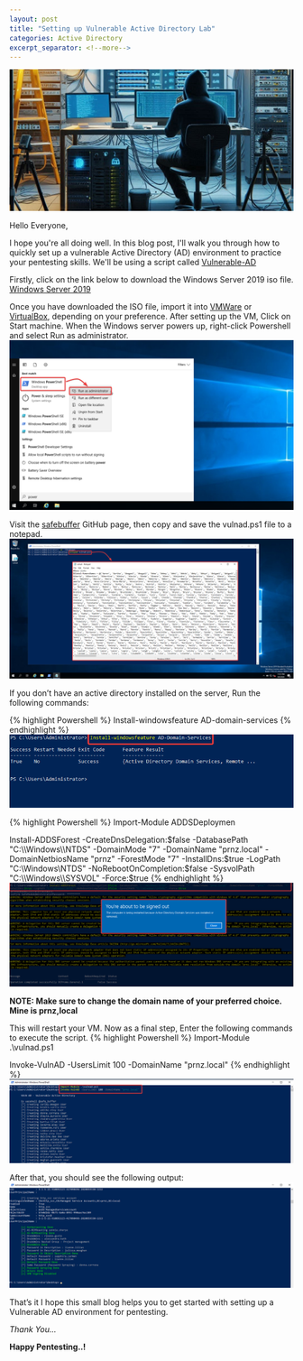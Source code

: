 ```yaml
---
layout: post
title: "Setting up Vulnerable Active Directory Lab"
categories: Active Directory
excerpt_separator: <!--more-->
---
```


![cover pic](/images/blog10/coverpic.jpg)

Hello Everyone,

I hope you're all doing well. In this blog post, I'll walk you through how to quickly set up a vulnerable Active Directory (AD) environment to practice your pentesting skills. We'll be using a script called [Vulnerable-AD](https://github.com/safebuffer/vulnerable-AD)
<!--more-->

Firstly, click on the link below to download the Windows Server 2019 iso file.<br>
[Windows Server 2019](https://www.microsoft.com/en-in/evalcenter/download-windows-server-2019)

Once you have downloaded the ISO file, import it into [VMWare](https://www.vmware.com/info/workstation-player/evaluation) or [VirtualBox](https://www.virtualbox.org/wiki/Downloads), depending on your preference. After setting up the VM, Click on Start machine.
When the Windows server powers up, right-click Powershell and select Run as administrator. <br>
![Screenshot](/images/blog10/1.png)

Visit the [safebuffer](https://github.com/safebuffer/vulnerable-AD) GitHub page, then copy and save the vulnad.ps1 file to a notepad.<br>
![Screenshot](/images/blog10/2.png)

If you don’t have an active directory installed on the server, Run the following commands:

{% highlight Powershell %}
Install-windowsfeature AD-domain-services
{% endhighlight %}
![Screenshot](/images/blog10/3.png)

{% highlight Powershell %}
Import-Module ADDSDeploymen

Install-ADDSForest -CreateDnsDelegation:$false -DatabasePath "C:\\Windows\\NTDS" -DomainMode "7" -DomainName "prnz.local" -DomainNetbiosName "prnz" -ForestMode "7" -InstallDns:$true -LogPath "C:\\Windows\\NTDS" -NoRebootOnCompletion:$false -SysvolPath "C:\\Windows\\SYSVOL" -Force:$true
{% endhighlight %}
![Screenshot](/images/blog10/4.png)

**NOTE: Make sure to change the domain name of your preferred choice. Mine is prnz,local**

This will restart your VM. Now as a final step, Enter the following commands to execute the script.
{% highlight Powershell %}
Import-Module .\vulnad.ps1

Invoke-VulnAD -UsersLimit 100 -DomainName "prnz.local"
{% endhighlight %}
![Screenshot](/images/blog10/5.png)

After that, you should see the following output: <br>
![Screenshot](/images/blog10/6.png)

That’s it I hope this small blog helps you to get started with setting up a Vulnerable AD environment for pentesting.

*Thank You...*

**Happy Pentesting..!**








